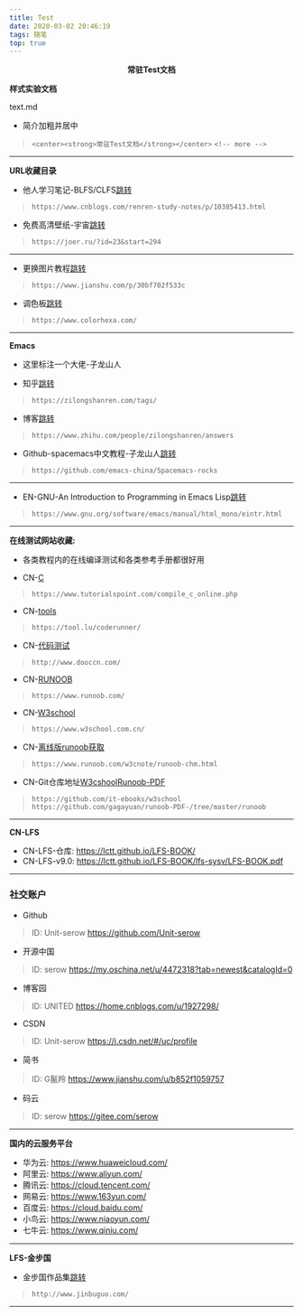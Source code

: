 ```yaml
---
title: Test
date: 2020-03-02 20:46:19
tags: 随笔
top: true
---
```


<center><strong>常驻Test文档</strong></center>

<!-- more -->

**样式实验文档**

<span id="inline-blue"> text.md </span>

<i class="fa fa-pencil"></i>

* 简介加粗并居中
> `<center><strong>常驻Test文档</strong></center>`
> `<!-- more -->`

---

**URL收藏目录**

* 他人学习笔记-BLFS/CLFS[跳转](https://www.cnblogs.com/renren-study-notes/p/10385413.html)
> `https://www.cnblogs.com/renren-study-notes/p/10385413.html`

* 免费高清壁纸-宇宙[跳转](https://joer.ru/?id=23&start=294)
> `https://joer.ru/?id=23&start=294`

---

* 更换图片教程[跳转](https://www.jianshu.com/p/30bf702f533c)
> `https://www.jianshu.com/p/30bf702f533c`

* 调色板[跳转](https://www.colorhexa.com/)
> `https://www.colorhexa.com/`

---

**Emacs**

* 这里标注一个大佬-子龙山人

* 知乎[跳转](https://zilongshanren.com/tags/)
> `https://zilongshanren.com/tags/`

* 博客[跳转](https://www.zhihu.com/people/zilongshanren/answers)
> `https://www.zhihu.com/people/zilongshanren/answers`

* Github-spacemacs中文教程-子龙山人[跳转](https://github.com/emacs-china/Spacemacs-rocks)
> `https://github.com/emacs-china/Spacemacs-rocks`

---

* EN-GNU-An Introduction to Programming in Emacs Lisp[跳转](https://www.gnu.org/software/emacs/manual/html_mono/eintr.html)
> `https://www.gnu.org/software/emacs/manual/html_mono/eintr.html`

---

**在线测试网站收藏:**

* 各类教程内的在线编译测试和各类参考手册都很好用

* CN-[C](https://www.tutorialspoint.com/compile_c_online.php)
> `https://www.tutorialspoint.com/compile_c_online.php`

* CN-[tools](https://tool.lu/coderunner/)
> `https://tool.lu/coderunner/`

* CN-[代码测试](http://www.dooccn.com/)
> `http://www.dooccn.com/`

* CN-[RUNOOB](https://www.runoob.com/)
> `https://www.runoob.com/`

* CN-[W3school](https://www.w3school.com.cn/)
> `https://www.w3school.com.cn/`

* CN-[离线版runoob获取](https://www.runoob.com/w3cnote/runoob-chm.html)
> `https://www.runoob.com/w3cnote/runoob-chm.html`

* CN-Git仓库地址[W3cshool](https://github.com/it-ebooks/w3school)[Runoob-PDF](https://github.com/gagayuan/runoob-PDF-/tree/master/runoob)
> `https://github.com/it-ebooks/w3school`
> `https://github.com/gagayuan/runoob-PDF-/tree/master/runoob`

---

**CN-LFS**

* CN-LFS-仓库: https://lctt.github.io/LFS-BOOK/
* CN-LFS-v9.0: https://lctt.github.io/LFS-BOOK/lfs-sysv/LFS-BOOK.pdf

---

### 社交账户

* Github
> ID: Unit-serow
> https://github.com/Unit-serow

* 开源中国
> ID: serow
> https://my.oschina.net/u/4472318?tab=newest&catalogId=0

* 博客园
> ID: UNITED
> https://home.cnblogs.com/u/1927298/

* CSDN
> ID: Unit-serow
> https://i.csdn.net/#/uc/profile

* 简书
> ID: G鬣羚
> https://www.jianshu.com/u/b852f1059757

* 码云
> ID: serow
> https://gitee.com/serow

---

**国内的云服务平台**

* 华为云: https://www.huaweicloud.com/
* 阿里云: https://www.aliyun.com/
* 腾讯云: https://cloud.tencent.com/
* 网易云: https://www.163yun.com/
* 百度云: https://cloud.baidu.com/
* 小鸟云: https://www.niaoyun.com/
* 七牛云: https://www.qiniu.com/

---

**LFS-金步国**

* 金步国作品集[跳转](http://www.jinbuguo.com/)
> `http://www.jinbuguo.com/`

---



